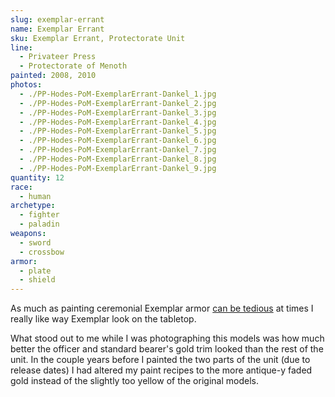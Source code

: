 ```yaml
---
slug: exemplar-errant
name: Exemplar Errant
sku: Exemplar Errant, Protectorate Unit
line:
  - Privateer Press
  - Protectorate of Menoth
painted: 2008, 2010
photos:
  - ./PP-Hodes-PoM-ExemplarErrant-Dankel_1.jpg
  - ./PP-Hodes-PoM-ExemplarErrant-Dankel_2.jpg
  - ./PP-Hodes-PoM-ExemplarErrant-Dankel_3.jpg
  - ./PP-Hodes-PoM-ExemplarErrant-Dankel_4.jpg
  - ./PP-Hodes-PoM-ExemplarErrant-Dankel_5.jpg
  - ./PP-Hodes-PoM-ExemplarErrant-Dankel_6.jpg
  - ./PP-Hodes-PoM-ExemplarErrant-Dankel_7.jpg
  - ./PP-Hodes-PoM-ExemplarErrant-Dankel_8.jpg
  - ./PP-Hodes-PoM-ExemplarErrant-Dankel_9.jpg
quantity: 12
race:
  - human
archetype:
  - fighter
  - paladin
weapons:
  - sword
  - crossbow
armor:
  - plate
  - shield
---
```


As much as painting ceremonial Exemplar armor [can be tedious](http://www.dankelzahn.com/blog/2009/09/29/exemplar-of-hate/) at times I really like way Exemplar look on the tabletop.

What stood out to me while I was photographing this models was how much better the officer and standard bearer's gold trim looked than the rest of the unit. In the couple years before I painted the two parts of the unit (due to release dates) I had altered my paint recipes to the more antique-y faded gold instead of the slightly too yellow of the original models.
